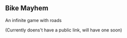 ## Bike Mayhem
An infinite game with roads

(Currently doens't have a public link, will have one soon)
